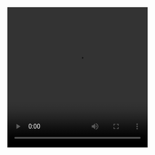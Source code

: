 <video width="320" height="320" controls>
<source src="https://user-images.githubusercontent.com/43886147/109716745-82d8d200-7ba5-11eb-9ba4-ab6c7970a359.mp4" type="video/mp4">

https://user-images.githubusercontent.com/43886147/109716745-82d8d200-7ba5-11eb-9ba4-ab6c7970a359.mp4


https://user-images.githubusercontent.com/43886147/109716758-866c5900-7ba5-11eb-9761-1ffaa96041cd.mp4

